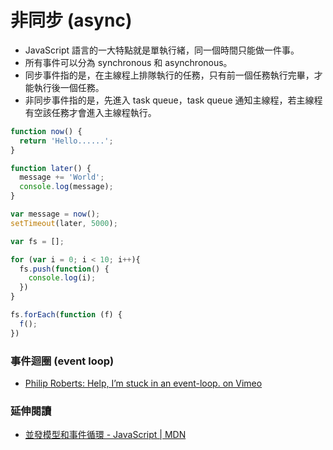 # 非同步 (async)

* JavaScript 語言的一大特點就是單執行緒，同一個時間只能做一件事。
* 所有事件可以分為 synchronous 和 asynchronous。
* 同步事件指的是，在主線程上排隊執行的任務，只有前一個任務執行完畢，才能執行後一個任務。
* 非同步事件指的是，先進入 task queue，task queue 通知主線程，若主線程有空該任務才會進入主線程執行。

<!--
1-1 start coding (async)
2 answer customer phone (sync)
3-1 buy drink - call phone (async)
1-2 continue coding (async)
3-2 drink is comming (async)
1-3 finish coding (async)
-->

```js
function now() {
  return 'Hello......';
}

function later() {
  message += 'World';
  console.log(message);
}

var message = now();
setTimeout(later, 5000);
```

```js
var fs = [];

for (var i = 0; i < 10; i++){
  fs.push(function() {
    console.log(i);
  })
}

fs.forEach(function (f) {
  f();
})
```

### 事件迴圈 (event loop)

* [Philip Roberts: Help, I’m stuck in an event-loop. on Vimeo](https://vimeo.com/96425312)

<!-- 從 6:40 開始看 -->


### 延伸閱讀

* [並發模型和事件循環 - JavaScript | MDN](https://developer.mozilla.org/zh-TW/docs/Web/JavaScript/EventLoop)
